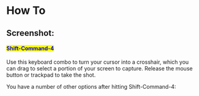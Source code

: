# How To

## Screenshot:

#### <mark style="color:blue;">Shift-Command-4</mark>&#x20;

Use this keyboard combo to turn your cursor into a crosshair, which you can drag to select a portion of your screen to capture. Release the mouse button or trackpad to take the shot.

You have a number of other options after hitting Shift-Command-4:
